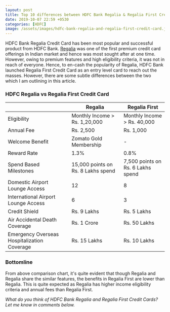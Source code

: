 ```yaml
---
layout: post
title: Top 10 differences between HDFC Bank Regalia & Regalia First Credit Card
date: 2019-10-07 22:59 +0530
categories: [HDFC]
image: /assets/images/hdfc-bank-regalia-and-regalia-first-credit-card.jpg
---
```


HDFC Bank Regalia Credit Card has been most popular and successful product from HDFC Bank. [Regalia](/hdfc-bank-regalia-credit-card-review/) was one of the first premium credit card offerings in Indian market and hence was most sought after at one time. However, owing to premium features and high eligibility criteria, it was not in reach of everyone. Hence, to en-cash the popularity of Regalia, HDFC Bank launched Regalia First Credit Card as an entry level card to reach out the masses. However, there are some subtle differences between the two which I am outlining in this article.

### HDFC Regalia vs Regalia First Credit Card

<table class="table">
  <thead class="thead-dark">
  <tr>
    <th scope="col"> </th>
  	<th scope="col"> Regalia</th>
    <th scope="col"> Regalia First</th>
  </tr>
  </thead>
  <tbody>
  <tr>
    <td> Eligibility </td>
  	<td> Monthly Income > Rs. 1,20,000 </td>
    <td> Monthly Income > Rs. 40,000 </td>
  </tr>
    <tr>
    <td> Annual Fee </td>
  	<td> Rs. 2,500 </td>
    <td> Rs. 1,000 </td>
  </tr>
  <tr>
    <td> Welcome Benefit </td>
  	<td> Zomato Gold Membership </td>
    <td> - </td>
  </tr>
  <tr>
    <td> Reward Rate </td>
  	<td> 1.3% </td>
    <td> 0.8% </td>
  </tr>
  <tr>
    <td> Spend Based Milestones </td>
  	<td> 15,000 points on Rs. 8 Lakhs spend </td>
    <td> 7,500 points on Rs. 6 Lakhs spend </td>
  </tr>
  <tr>
    <td> Domestic Airport Lounge Access </td>
  	<td> 12 </td>
    <td> 8 </td>
  </tr>
  <tr>
    <td> International Airport Lounge Access</td>
    <td > 6</td>
  	<td> 3 </td>
  </tr>
  <tr>
    <td> Credit Shield</td>
    <td > Rs. 9 Lakhs</td>
  	<td> Rs. 5 Lakhs </td>
  </tr>
  <tr>
    <td> Air Accidental Death Coverage</td>
    <td > Rs. 1 Crore</td>
  	<td> Rs. 50 Lakhs </td>
  </tr>
  <tr>
    <td> Emergency Overseas Hospitalization Coverage</td>
    <td > Rs. 15 Lakhs</td>
  	<td> Rs. 10 Lakhs </td>
  </tr>
  </tbody>
</table>

### Bottomline

From above comparison chart, it's quite evident that though Regalia and Regalia share the similar features, the benefits in Regalia First are lower than Regalia. This is quite expected as Regalia has higher income eligibility criteria and annual fees than Regalia First.

_What do you think of HDFC Bank Regalia and Regalia First Credit Cards? Let me know in comments below._
